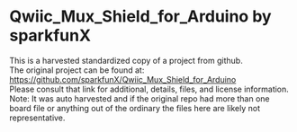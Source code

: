 
# Qwiic_Mux_Shield_for_Arduino by sparkfunX  
This is a harvested standardized copy of a project from github.  
The original project can be found at:  
https://github.com/sparkfunX/Qwiic_Mux_Shield_for_Arduino  
Please consult that link for additional, details, files, and license information.  
Note: It was auto harvested and if the original repo had more than one board file or anything out of the ordinary the files here are likely not representative.  
    